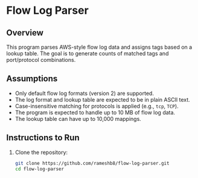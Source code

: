 # Flow Log Parser

## Overview
This program parses AWS-style flow log data and assigns tags based on a lookup table. The goal is to generate counts of matched tags and port/protocol combinations. 

## Assumptions
- Only default flow log formats (version 2) are supported.
- The log format and lookup table are expected to be in plain ASCII text.
- Case-insensitive matching for protocols is applied (e.g., `tcp`, `TCP`).
- The program is expected to handle up to 10 MB of flow log data.
- The lookup table can have up to 10,000 mappings.

## Instructions to Run
1. Clone the repository:
   ```bash
   git clone https://github.com/rameshb8/flow-log-parser.git
   cd flow-log-parser
